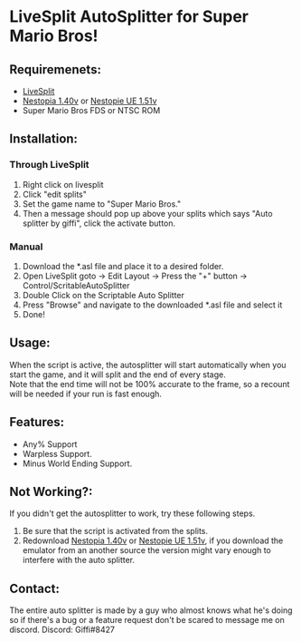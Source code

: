 # LiveSplit AutoSplitter for Super Mario Bros!

## Requiremenets:
   - [LiveSplit](https://livesplit.org/)
   - [Nestopia 1.40v](http://nestopia.sourceforge.net/) or [Nestopie UE 1.51v](http://0ldsk00l.ca/nestopia/)
   - Super Mario Bros FDS or NTSC ROM

## Installation:
### Through LiveSplit
   1. Right click on livesplit
   2. Click "edit splits"
   3. Set the game name to "Super Mario Bros."
   4. Then a message should pop up above your splits which says "Auto splitter by giffi", click the activate button.


### Manual
   1. Download the *.asl file and place it to a desired folder.
   2. Open LiveSplit goto -> Edit Layout -> Press the "+" button -> Control/ScritableAutoSplitter
   3. Double Click on the Scriptable Auto Splitter
   4. Press "Browse" and navigate to the downloaded *.asl file and select it
   5. Done!

## Usage: 
   When the script is active, the autosplitter will start automatically when you start the game, and it will split and the end of every stage.  
   Note that the end time will not be 100% accurate to the frame, so a recount will be needed if your run is fast enough.  

## Features:
   - Any% Support
   - Warpless Support.
   - Minus World Ending Support.

## Not Working?:  
   If you didn't get the autosplitter to work, try these following steps.
   1. Be sure that the script is activated from the splits.
   2. Redownload [Nestopia 1.40v](http://nestopia.sourceforge.net/) or [Nestopie UE 1.51v](http://0ldsk00l.ca/nestopia/), if you download the emulator from an another source the version might vary enough to interfere with the auto splitter. 

## Contact:
   The entire auto splitter is made by a guy who almost knows what he's doing so if there's a bug or a feature request don't be scared to message me on discord.
	Discord: Giffi#8427
